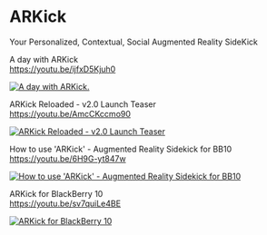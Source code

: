 # ARKick
Your Personalized, Contextual, Social Augmented Reality SideKick

A day with ARKick<br/>
https://youtu.be/ijfxD5Kjuh0

[![A day with ARKick.](https://img.youtube.com/vi/ijfxD5Kjuh0/0.jpg)](https://www.youtube.com/watch?v=ijfxD5Kjuh0)

ARKick Reloaded - v2.0 Launch Teaser<br/>
https://youtu.be/AmcCKccmo90

[![ARKick Reloaded - v2.0 Launch Teaser](https://img.youtube.com/vi/AmcCKccmo90/0.jpg)](https://www.youtube.com/watch?v=AmcCKccmo90)

How to use 'ARKick' - Augmented Reality Sidekick for BB10<br/>
https://youtu.be/6H9G-yt847w

[![How to use 'ARKick' - Augmented Reality Sidekick for BB10](https://img.youtube.com/vi/6H9G-yt847w/0.jpg)](https://www.youtube.com/watch?v=6H9G-yt847w)

ARKick for BlackBerry 10<br/>
https://youtu.be/sv7quiLe4BE

[![ARKick for BlackBerry 10](https://img.youtube.com/vi/sv7quiLe4BE/0.jpg)](https://www.youtube.com/watch?v=sv7quiLe4BE)
